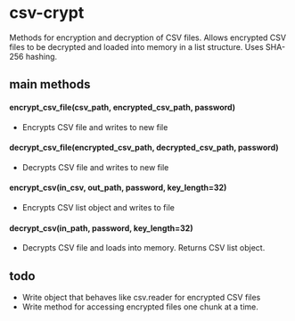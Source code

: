 # csv-crypt

Methods for encryption and decryption of CSV files. Allows encrypted CSV files to be decrypted and loaded into memory in a list structure. Uses SHA-256 hashing.

## main methods

#### encrypt_csv_file(csv_path, encrypted_csv_path, password)
* Encrypts CSV file and writes to new file

#### decrypt_csv_file(encrypted_csv_path, decrypted_csv_path, password)
* Decrypts CSV file and writes to new file

#### encrypt_csv(in_csv, out_path, password, key_length=32)
* Encrypts CSV list object and writes to file

#### decrypt_csv(in_path, password, key_length=32)
* Decrypts CSV file and loads into memory. Returns CSV list object. 

## todo
* Write object that behaves like csv.reader for encrypted CSV files
* Write method for accessing encrypted files one chunk at a time.
